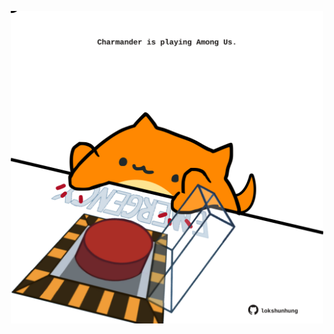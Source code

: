 <!-- built at 16/02/2024, 06:00:47 UTC -->
<p align="center">
  <img width="500" height="500" src="./ReadmeImage.svg">
</p>
